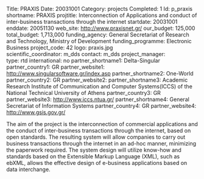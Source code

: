 Title: PRAXIS
Date:  20031001
Category: projects
Completed: 1
Id: p_praxis
shortname: PRAXIS
projtitle: Interconnection of Applications and conduct of inter-business transactions through the internet
startdate: 20031001
enddate: 20051130
web_site: http://www.praxisnet.gr/
our_budget: 125,000
total_budget: 1,713,000
funding_agency: General Secretariat of Research and Technology, Ministry of Development
funding_programme: Electronic Business
project_code: 42
logo: praxis.jpg  
scientific_coordinator: m_dds
contact: m_dds
project_manager:  
type: rtd
international: no
partner_shortname1: Delta-Singular
partner_country1: GR
partner_website1: http://www.singularsoftware.gr/index.asp
partner_shortname2: One-World
partner_country2: GR
partner_website2:
partner_shortname3: Academic Research Institute of Communication and Computer Systems(ICCS) of the National Technical University of Athens
partner_country3: GR
partner_website3: http://www.iccs.ntua.gr/
partner_shortname4: General Secretariat of Information Systems
partner_country4: GR
partner_website4: http://www.gsis.gov.gr/

The aim of the project is the interconnection of commercial applications
and the conduct of inter-business transactions through the internet,
based on open standards. The resulting system will allow companies to
carry out business transactions through the internet in an ad-hoc
manner, minimizing the paperwork required. The system design will
utilize know-how and standards based on the Extensible Markup Language
(XML), such as ebXML, allows the effective design of e-business
applications based on data interchange.
